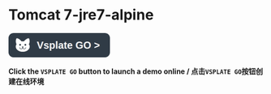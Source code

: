 # Tomcat 7-jre7-alpine

<a href="https://www.vsplate.com/?docker-compose=https://github.com/vsplate/dcenvs/tomcat/7-jre7-alpine"><img alt="VSPLATE GO" src="https://raw.githubusercontent.com/vsplate/images/master/vsgo_btn.png" width="200px"></a>

**Click the `VSPLATE GO` button to launch a demo online / 点击`VSPLATE GO`按钮创建在线环境**